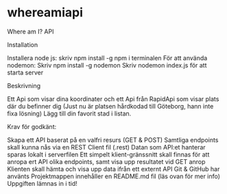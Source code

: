 # whereamiapi

Where am I? API

Installation

Installera node js: skriv npm install -g npm i terminalen
För att använda nodemon: Skriv npm install -g nodemon 
Skriv nodemon index.js för att starta server

Beskrivning

Ett Api som visar dina koordinater och ett Api från RapidApi som visar plats där du befinner dig (Just nu är platsen hårdkodad till Göteborg, hann inte fixa lösning)
Lägg till din favorit stad i listan. 

Krav för godkänt:

Skapa ett API baserat på en valfri resurs (GET & POST)
Samtliga endpoints skall kunna nås via en REST Client fil (.rest)
Datan som API:et hanterar sparas lokalt i serverfilen
Ett simpelt klient-gränssnitt skall finnas för att anropa ert API olika endpoints, samt visa upp resultatet vid GET anrop
Klienten skall hämta och visa upp data ifrån ett externt API
Git & GitHub har använts
Projektmappen innehåller en README.md fil (läs ovan för mer info)
Uppgiften lämnas in i tid!
